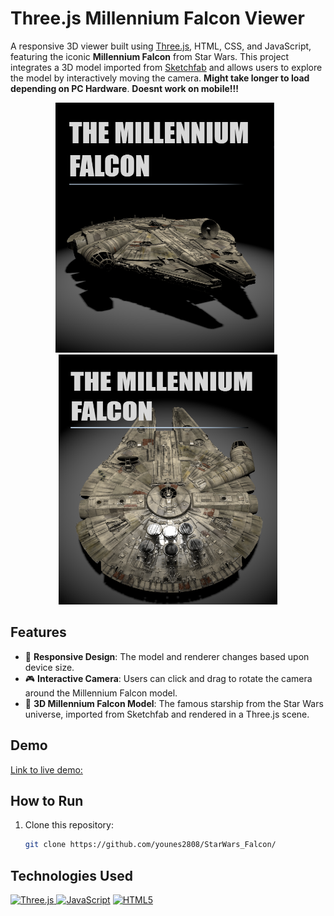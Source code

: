 # Three.js Millennium Falcon Viewer

A responsive 3D viewer built using [Three.js](https://threejs.org/), HTML, CSS, and JavaScript, featuring the iconic **Millennium Falcon** from Star Wars. This project integrates a 3D model imported from [Sketchfab](https://sketchfab.com/3d-models/millennium-falcon-6a27ba566af142708743ccb8b4668d4b) and allows users to explore the model by interactively moving the camera. **Might take longer to load depending on PC Hardware**. **Doesnt work on mobile!!!**

<p align="center">
  <img src="M1.png" alt="Screenshot 1" width="350" height="400" style="margin-right: 10px;">
  <img src="M2.png" alt="Screenshot 2" width="350" height="400">
</p>

## Features

- 📱 **Responsive Design**: The model and renderer changes based upon device size.
- 🎮 **Interactive Camera**: Users can click and drag to rotate the camera around the Millennium Falcon model.
- 🌌 **3D Millennium Falcon Model**: The famous starship from the Star Wars universe, imported from Sketchfab and rendered in a Three.js scene.

## Demo

[Link to live demo: ](https://younes2808.github.io/StarWars_Falcon/)

## How to Run

1. Clone this repository:
   ```bash
   git clone https://github.com/younes2808/StarWars_Falcon/

## Technologies Used
<p>
<a href="https://threejs.org/" target="_blank" rel="noreferrer">
 <img src=https://encrypted-tbn0.gstatic.com/images?q=tbn:ANd9GcQTReZGzoPfgvtLMyn4x9YrJshHHMETW57Iew&s" width="36" height="36" alt="Three.js" />
</a>
<a href="https://developer.mozilla.org/en-US/docs/Web/JavaScript" target="_blank" rel="noreferrer"><img src="https://raw.githubusercontent.com/danielcranney/readme-generator/main/public/icons/skills/javascript-colored.svg" width="36" height="36" alt="JavaScript" /></a>
<a href="https://developer.mozilla.org/en-US/docs/Glossary/HTML5" target="_blank" rel="noreferrer"><img src="https://raw.githubusercontent.com/danielcranney/readme-generator/main/public/icons/skills/html5-colored.svg" width="36" height="36" alt="HTML5" /></a>
</p>
